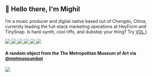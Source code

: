 <p>
  <h2>👋 Hello there, I'm Mighil</h2>
<p>I’m a music producer and digital native based out of Chengdu, China, currently leading the full-stack marketing operations at HeyForm and TinySnap. Is hard-synth, cool riffs, and dubstep your thing? Try <a href="https://signalsiren.bandcamp.com/album/vol-i">VOL I</a></p>
 
<p> 
  <a href="https://mp.mt/">
    <img src="https://img.shields.io/badge/whois-mp.mt-red" />
  </a>  
  <a href="https://verfasor.com/">
    <img src="https://img.shields.io/badge/blog-verfasor.com-blueviolet" />
  </a>        
  <a href="https://wr8.in/">
    <img src="https://img.shields.io/badge/start-wr8.in-green" />
  </a> 
  <a href="mailto:verfasor@deadauthor.org">
    <img src="https://img.shields.io/badge/contact-email-important" />
  </a>   
<a href="https://twitter.com/verfasor">
    <img src="https://img.shields.io/twitter/follow/verfasor?style=social" /> 
</a>
<a href="https://github.com/migftw">
    <img src="https://img.shields.io/github/followers/migftw?label=MIGFTW&logo=GitHub&style=social" />
</a>  
</p> 
<h4>A random object from the The Metropolitan Museum of Art via <a href="https://twitter.com/metmuseumbot">@metmuseumbot</a></h4>
<p> 
<img align="center" src="https://64.media.tumblr.com/db67887578672b5b8c17d6bb2ef49290/0c4d69db4114073f-54/s1280x1920/d38da65a024c8f91aa0005f41acdbd1c8c11a1fd.jpg">
 </p>  
 
